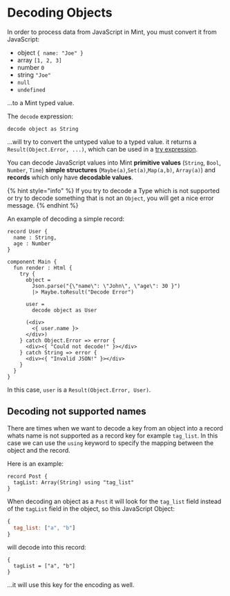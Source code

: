# Decoding Objects

In order to process data from JavaScript in Mint, you must convert it from JavaScript:

* object `{ name: "Joe" }`
* array `[1, 2, 3]`
* number `0`
* string `"Joe"`
* `null`
* `undefined`

...to a Mint typed value.

The `decode` expression:

```text
decode object as String
```

...will try to convert the untyped value to a typed value. it returns a `Result(Object.Error, ...)`, which can be used in a [try expression](../control-expressions/try.md).

You can decode JavaScript values into Mint **primitive values** \(`String`, `Bool`, `Number`, `Time`\) **simple structures** \(`Maybe(a)`,`Set(a)`,`Map(a,b)`, `Array(a)`\) and **records** which only have **decodable values**.

{% hint style="info" %}
If you try to decode a Type which is not supported or try to decode something that is not an `Object`, you will get a nice error message.
{% endhint %}

An example of decoding a simple record:

```text
record User {
  name : String,
  age : Number
}

component Main {
  fun render : Html {
    try {
      object =
        Json.parse("{\"name\": \"John\", \"age\": 30 }")
        |> Maybe.toResult("Decode Error")

      user =
        decode object as User

      (<div>
        <{ user.name }>
      </div>)
    } catch Object.Error => error {
      <div><{ "Could not decode!" }></div>
    } catch String => error {
      <div><{ "Invalid JSON!" }></div>
    }
  }
}
```

In this case, `user` is a `Result(Object.Error, User)`.

## Decoding not supported names

There are times when we want to decode a key from an object into a record whats name is not supported as a record key for example `tag_list`. In this case we can use the `using` keyword to specify the mapping between the object and the record.

Here is an example:

```text
record Post {
  tagList: Array(String) using "tag_list"
}
```

When decoding an object as a `Post` it will look for the `tag_list` field instead of the `tagList` field in the object, so this JavaScript Object:

```javascript
{
  tag_list: ["a", "b"]
}
```

will decode into this record: 

```text
{
  tagList = ["a", "b"]
}
```

...it will use this key for the encoding as well.

